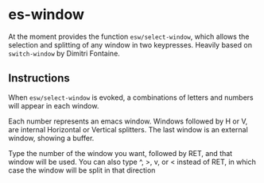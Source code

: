 # es-window
At the moment provides the function `esw/select-window`, which allows the selection and splitting of any window in two keypresses.  Heavily based on `switch-window` by Dimitri Fontaine.

## Instructions
When `esw/select-window` is evoked, a combinations of letters and numbers will appear in each window.

Each number represents an emacs window. Windows followed by H or V, are internal Horizontal or Vertical splitters. The last window is an external window, showing a buffer.

Type the number of the window you want, followed by RET, and that window will be used. You can also type ^, >, v, or < instead of RET, in which case the window will be split in that direction
